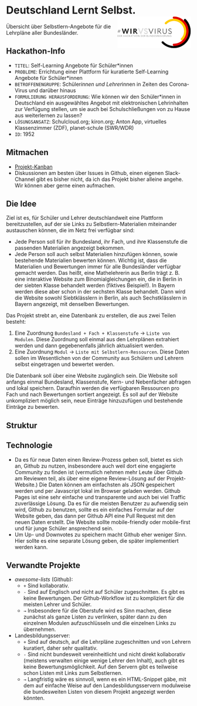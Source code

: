 # Deutschland Lernt Selbst. <a href="https://wirvsvirushackathon.org"><img align="right" src="hackathon.png"></a>
Übersicht über Selbstlern-Angebote für die Lehrpläne aller Bundesländer.

## Hackathon-Info
- `TITEL`: Self-Learning Angebote für Schüler*innen
- `PROBLEME`: Errichtung einer Plattform für kuratierte Self-Learning Angebote für Schüler*innen
- `BETROFFENENGRUPPE`: Schüler*innen und Lehrer*innen in Zeiten des Corona-Virus und darüber hinaus
- `FORMULIERUNG HERAUSFORDERUNG`: Wie können wir den Schüler*innen in Deutschland ein ausgewähltes Angebot mit elektronischen Lehrinhalten zur Verfügung stellen, um sie auch bei Schulschließungen von zu Hause aus weiterlernen zu lassen?
- `LÖSUNGSANSATZ`: Schulcloud.org; kiron.org; Anton App, virtuelles Klassenzimmer (ZDF), planet-schule (SWR/WDR)
- `ID`: 1952

## Mitmachen
- [Projekt-Kanban](https://github.com/davidpomerenke/deutschland-lernt-selbst/projects/2)
- Diskussionen am besten über Issues in Github, einen eigenen Slack-Channel gibt es bisher nicht, da ich das Projekt bisher alleine angehe. Wir können aber gerne einen aufmachen.

## Die Idee
Ziel ist es, für Schüler und Lehrer deutschlandweit eine Plattform bereitzustellen, auf der sie Links zu Selbstlern-Materialien miteinander austauschen können, die im Netz frei verfügbar sind:
- Jede Person soll für ihr Bundesland, ihr Fach, und ihre Klassenstufe die passenden Materialien angezeigt bekommen. 
- Jede Person soll auch selbst Materialien hinzufügen können, sowie bestehende Materialien bewerten können. Wichtig ist, dass die Materialien und Bewertungen immer für alle Bundesländer verfügbar gemacht werden. Das heißt, eine Mathelehrerin aus Berlin trägt z. B. eine interaktive Website zum Binomialgleichungen ein, die in Berlin in der siebten Klasse behandelt werden (fiktives Beispiel!). In Bayern werden diese aber schon in der sechsten Klasse behandelt. Dann wird die Website sowohl Siebtklässlern in Berlin, als auch Sechstklässlern in Bayern angezeigt, mit denselben Bewertungen.

Das Projekt strebt an, eine Datenbank zu erstellen, die aus zwei Teilen besteht:
1. Eine Zuordnung `Bundesland + Fach + Klassenstufe` → `Liste von Modulen`. Diese Zuordnung soll einmal aus den Lehrplänen extrahiert werden und dann gegebenenfalls jährlich aktualisiert werden.
2. Eine Zuordnung `Modul` → `Liste mit Selbstlern-Ressourcen`. Diese Daten sollen im Wesentlichen von der Community aus Schülern und Lehrern selbst eingetragen und bewertet werden.

Die Datenbank soll über eine Website zugänglich sein. Die Website soll anfangs einmal Bundesland, Klassenstufe, Kern- und Nebenfächer abfragen und lokal speichern. Daraufhin werden die verfügbaren Ressourcen pro Fach und nach Bewertungen sortiert angezeigt. Es soll auf der Website unkompliziert möglich sein, neue Einträge hinzuzufügen und bestehende Einträge zu bewerten.

## Struktur

## Technologie
- Da es für neue Daten einen Review-Prozess geben soll, bietet es sich an, Github zu nutzen, insbesondere auch weil dort eine engagierte Community zu finden ist (vermutlich nehmen mehr Leute über Github am Reviewen teil, als über eine eigene Review-Lösung auf der Projekt-Website.) Die Daten können am einfachsten als JSON gespeichert werden und per Javascript lokal im Browser geladen werden. Github Pages ist eine sehr einfache und transparente und auch bei viel Traffic zuverlässige Lösung. Da es für die meisten Benutzer zu aufwendig sein wird, Github zu benutzen, sollte es ein einfaches Formular auf der Website geben, das dann per Github API eine Pull Request mit den neuen Daten erstellt. Die Website sollte mobile-friendly oder mobile-first und für junge Schüler ansprechend sein.
- Um Up- und Downvotes zu speichern macht Github eher weniger Sinn. Hier sollte es eine separate Lösung geben, die später implementiert werden kann.

## Verwandte Projekte
- _awesome-lists_ (Github): 
  - `+` Sind kollaborativ. 
  - `-` Sind auf Englisch und nicht auf Schüler zugeschnitten. Es gibt es keine Bewertungen. Der Github-Workflow ist zu kompliziert für die meisten Lehrer und Schüler.
  - `→` Insbesondere für die Oberstufe wird es Sinn machen, diese zunächst als ganze Listen zu verlinken, später dann zu den einzelnen Modulen aufzuschlüsseln und die einzelnen Links zu übernehmen.
- Landesbildungsserver: 
  - `+` Sind auf deutsch, auf die Lehrpläne zugeschnitten und von Lehrern kuratiert, daher sehr qualitativ. 
  - `-` Sind nicht bundesweit vereinheitlicht und nicht direkt kollaborativ (meistens verwalten einige wenige Lehrer den Inhalt), auch gibt es keine Bewertungsmöglichkeit. Auf den Servern gibt es teilweise schon Listen mit Links zum Selbstlernen. 
  - `→` Langfristig wäre es sinnvoll, wenn es ein HTML-Snippet gäbe, mit dem auf einfache Weise auf den Landesbildungsservern modulweise die bundesweiten Listen von diesem Projekt angezeigt werden könnten.
